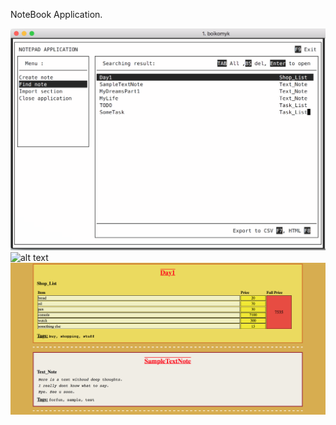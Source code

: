
NoteBook Application.

![alt text](screenshots/MenuMain.png "Main Menu")
![alt text](screenshots/Shop_List.png "ShopList type of Note")
![alt text](screenshots/HTML_EXPORT.png "Example of export")
